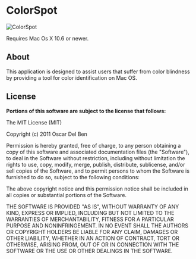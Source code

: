 # ColorSpot
![ColorSpot](https://raw.githubusercontent.com/andermoran/ColorSpot/master/ColorSpot%20Logo.png)

Requires Mac Os X 10.6 or newer.
## About

This application is designed to assist users that suffer from color blindness by providing a tool for color identification on Mac OS. 

## License
**Portions of this software are subject to the license that follows:**

The MIT License (MIT)

Copyright (c) 2011 Oscar Del Ben

Permission is hereby granted, free of charge, to any person obtaining a copy of this software and associated documentation files (the "Software"), to deal in the Software without restriction, including without limitation the rights to use, copy, modify, merge, publish, distribute, sublicense, and/or sell copies of the Software, and to permit persons to whom the Software is furnished to do so, subject to the following conditions:

The above copyright notice and this permission notice shall be included in all copies or substantial portions of the Software.

THE SOFTWARE IS PROVIDED "AS IS", WITHOUT WARRANTY OF ANY KIND, EXPRESS OR IMPLIED, INCLUDING BUT NOT LIMITED TO THE WARRANTIES OF MERCHANTABILITY, FITNESS FOR A PARTICULAR PURPOSE AND NONINFRINGEMENT. IN NO EVENT SHALL THE AUTHORS OR COPYRIGHT HOLDERS BE LIABLE FOR ANY CLAIM, DAMAGES OR OTHER LIABILITY, WHETHER IN AN ACTION OF CONTRACT, TORT OR OTHERWISE, ARISING FROM, OUT OF OR IN CONNECTION WITH THE SOFTWARE OR THE USE OR OTHER DEALINGS IN THE SOFTWARE.
